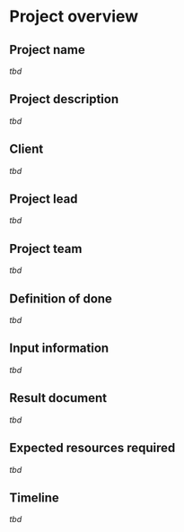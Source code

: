 # Project overview
## Project name
*tbd*

## Project description
*tbd*

## Client
*tbd*

## Project lead
*tbd*

## Project team
*tbd*

## Definition of done
*tbd*

## Input information
*tbd*

## Result document
*tbd*

## Expected resources required
*tbd*

## Timeline
*tbd*
